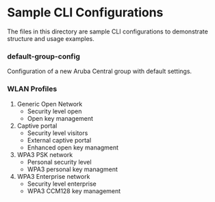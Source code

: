 # Sample CLI Configurations

The files in this directory are sample CLI configurations to demonstrate structure and usage examples.

### default-group-config

Configuration of a new Aruba Central group with default settings.

### WLAN Profiles
1. Generic Open Network
   - Security level open
   - Open key management
2. Captive portal
   - Security level visitors
   - External captive portal
   - Enhanced open key managment
3. WPA3 PSK network
   - Personal security level
   - WPA3 personal key managment
4. WPA3 Enterprise network
   - Security level enterprise
   - WPA3 CCM128 key management